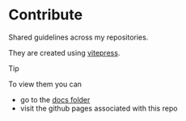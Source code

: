 # Contribute

Shared guidelines across my repositories.

They are created using [vitepress](https://vitepress.dev).

> [!TIP]
> To view them you can
>
> - go to the [docs folder](./docs)
> - visit the github pages associated with this repo
